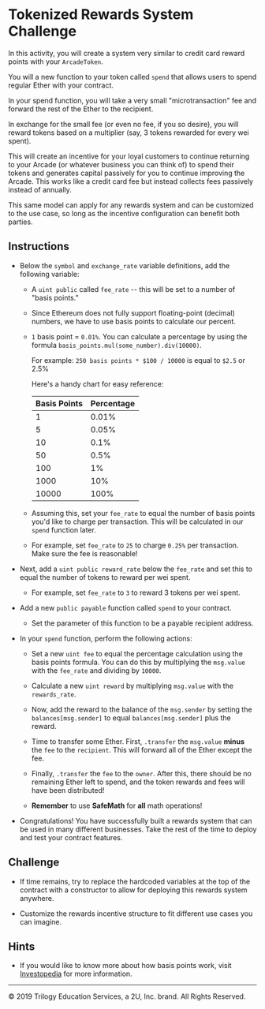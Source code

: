 # Tokenized Rewards System Challenge

In this activity, you will create a system very similar to credit card reward points with your `ArcadeToken`.

You will a new function to your token called `spend` that allows users to spend regular Ether with your contract.

In your spend function, you will take a very small "microtransaction" fee and forward the rest of the Ether to the recipient.

In exchange for the small fee (or even no fee, if you so desire), you will reward tokens based on a multiplier (say, 3 tokens rewarded for every wei spent).

This will create an incentive for your loyal customers to continue returning to your Arcade (or whatever business you can think of) to spend their tokens and generates capital passively for you to continue improving the Arcade. This works like a credit card fee but instead collects fees passively instead of annually.

This same model can apply for any rewards system and can be customized to the use case, so long as the incentive configuration can benefit both parties.

## Instructions

* Below the `symbol` and `exchange_rate` variable definitions, add the following variable:

  * A `uint public` called `fee_rate` -- this will be set to a number of "basis points."

  * Since Ethereum does not fully support floating-point (decimal) numbers, we have to use basis points to calculate our percent.

  * `1` basis point = `0.01%`. You can calculate a percentage by using the formula `basis_points.mul(some_number).div(10000)`.

    For example: `250 basis points * $100 / 10000` is equal to `$2.5` or 2.5%

    Here's a handy chart for easy reference:

    Basis Points | Percentage
    ---------|----------
    1 | 0.01%
    5 | 0.05%
    10 | 0.1%
    50 | 0.5%
    100 | 1%
    1000 | 10%
    10000 | 100%

  * Assuming this, set your `fee_rate` to equal the number of basis points you'd like to charge per transaction. This will be calculated in our `spend` function later.

  * For example, set `fee_rate` to `25` to charge `0.25%` per transaction. Make sure the fee is reasonable!

* Next, add a `uint public reward_rate` below the `fee_rate` and set this to equal the number of tokens to reward per wei spent.

  * For example, set `fee_rate` to `3` to reward 3 tokens per wei spent.

* Add a new `public payable` function called `spend` to your contract.

  * Set the parameter of this function to be a payable recipient address.

* In your `spend` function, perform the following actions:

  * Set a new `uint fee` to equal the percentage calculation using the basis points formula. You can do this by multiplying the `msg.value` with the `fee_rate` and dividing by `10000`.

  * Calculate a new `uint reward` by multiplying `msg.value` with the `rewards_rate`.

  * Now, add the reward to the balance of the `msg.sender` by setting the `balances[msg.sender]` to equal `balances[msg.sender]` plus the reward.

  * Time to transfer some Ether. First, `.transfer` the `msg.value` **minus** the `fee` to the `recipient`. This will forward all of the Ether except the fee.

  * Finally, `.transfer` the `fee` to the `owner`. After this, there should be no remaining Ether left to spend, and the token rewards and fees will have been distributed!

  * **Remember** to use **SafeMath** for **all** math operations!

* Congratulations! You have successfully built a rewards system that can be used in many different businesses. Take the rest of the time to deploy and test your contract features.

## Challenge

* If time remains, try to replace the hardcoded variables at the top of the contract with a constructor to allow for deploying this rewards system anywhere.

* Customize the rewards incentive structure to fit different use cases you can imagine.

## Hints

* If you would like to know more about how basis points work, visit [Investopedia](https://www.investopedia.com/terms/b/basispoint.asp) for more information.

---

© 2019 Trilogy Education Services, a 2U, Inc. brand. All Rights Reserved.
